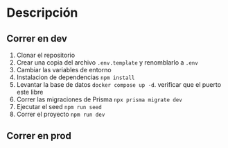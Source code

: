# Descripción



## Correr en dev

1. Clonar el repositorio
2. Crear una copia del archivo ```.env.template``` y renomblarlo a ```.env```
3. Cambiar las variables de entorno
4. Instalacion de dependencias ```npm install```
5. Levantar la base de datos ```docker compose up -d```. verificar que el puerto este libre
6. Correr las migraciones de Prisma ```npx prisma migrate dev```
7. Ejecutar el seed ```npm run seed```
8. Correr el proyecto ```npm run dev```





## Correr en prod